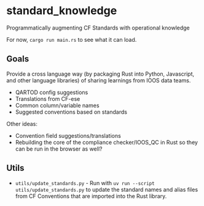# standard_knowledge
Programmatically augmenting CF Standards with operational knowledge

For now, `cargo run main.rs` to see what it can load.

## Goals

Provide a cross language way (by packaging Rust into Python, Javascript, and other language libraries) of sharing learnings from IOOS data teams.

- QARTOD config suggestions
- Translations from CF-ese
- Common column/variable names
- Suggested conventions based on standards

Other ideas:

- Convention field suggestions/translations
- Rebuilding the core of the compliance checker/IOOS_QC in Rust so they can be run in the browser as well?

## Utils

- `utils/update_standards.py` - Run with `uv run --script utils/update_standards.py` to update the standard names and alias files from CF Conventions that are imported into the Rust library.
